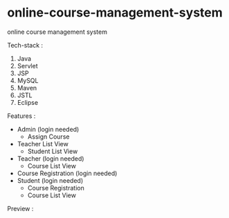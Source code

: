 # online-course-management-system

online course management system

Tech-stack :

1. Java
2. Servlet
3. JSP
4. MySQL
5. Maven
6. JSTL
7. Eclipse

Features :

- Admin (login needed)
  - Assign Course
- Teacher List View
  - Student List View
- Teacher (login needed)
   - Course List View
- Course Registration (login needed)
- Student (login needed)
   - Course Registration
   - Course List View

Preview :

<!-- [https://scribehow.com/embed/Workflow__07rJKQ-6R6-9HIULlJ3gRQ](https://scribehow.com/embed/Workflow__07rJKQ-6R6-9HIULlJ3gRQ) -->
